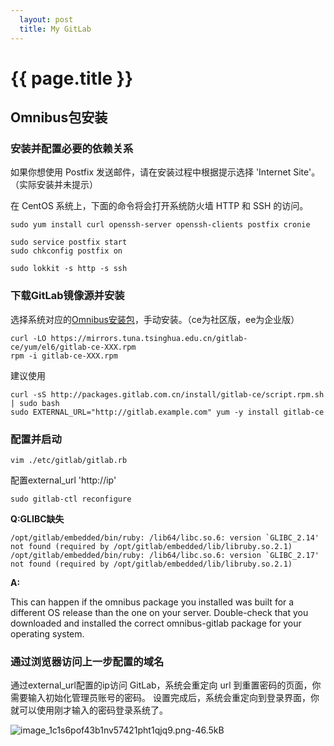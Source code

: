 ```yaml
---
  layout: post
  title: My GitLab
---
```


# {{ page.title }}

## Omnibus包安装

### 安装并配置必要的依赖关系

如果你想使用 Postfix 发送邮件，请在安装过程中根据提示选择 'Internet Site'。（实际安装并未提示）

在 CentOS 系统上，下面的命令将会打开系统防火墙 HTTP 和 SSH 的访问。 

```
sudo yum install curl openssh-server openssh-clients postfix cronie

sudo service postfix start
sudo chkconfig postfix on

sudo lokkit -s http -s ssh
```

### 下载GitLab镜像源并安装

选择系统对应的[Omnibus安装包][1]，手动安装。（ce为社区版，ee为企业版）

```
curl -LO https://mirrors.tuna.tsinghua.edu.cn/gitlab-ce/yum/el6/gitlab-ce-XXX.rpm
rpm -i gitlab-ce-XXX.rpm
```

建议使用

```
curl -sS http://packages.gitlab.com.cn/install/gitlab-ce/script.rpm.sh | sudo bash
sudo EXTERNAL_URL="http://gitlab.example.com" yum -y install gitlab-ce
```



### 配置并启动

```
vim ./etc/gitlab/gitlab.rb
```

配置external_url 'http://ip'     

```
sudo gitlab-ctl reconfigure
```

**Q:GLIBC缺失**

    /opt/gitlab/embedded/bin/ruby: /lib64/libc.so.6: version `GLIBC_2.14' not found (required by /opt/gitlab/embedded/lib/libruby.so.2.1)
    /opt/gitlab/embedded/bin/ruby: /lib64/libc.so.6: version `GLIBC_2.17' not found (required by /opt/gitlab/embedded/lib/libruby.so.2.1)

**A:**

This can happen if the omnibus package you installed was built for a different OS release than the one on your server. Double-check that you downloaded and installed the correct omnibus-gitlab package for your operating system.

### 通过浏览器访问上一步配置的域名 

通过external_url配置的ip访问 GitLab，系统会重定向 url 到重置密码的页面，你需要输入初始化管理员账号的密码。 设置完成后，系统会重定向到登录界面，你就可以使用刚才输入的密码登录系统了。

![image_1c1s6pof43b1nv57421pht1qjq9.png-46.5kB][2]


  [1]: https://mirrors.tuna.tsinghua.edu.cn/gitlab-ce/yum/
  [2]: http://static.zybuluo.com/wongjorie/kx9ies99cxwohe9pided6ulx/image_1c1s6pof43b1nv57421pht1qjq9.png

